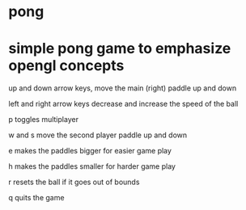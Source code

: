 pong
====

simple pong game to emphasize opengl concepts
=============================================

up and down arrow keys, move the main (right) paddle up and down

left and right arrow keys decrease and increase the speed of the ball

p toggles multiplayer

w and s move the second player paddle up and down

e makes the paddles bigger for easier game play

h makes the paddles smaller for harder game play

r resets the ball if it goes out of bounds

q quits the game



